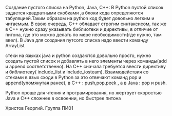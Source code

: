 Создание пустого списка на Python, Java, C++: В Python пустой список задается квадратными скобками ,а блоки кода определяются табуляцией.Таким образом на python код будет довольно легким и читаемым. В свою очередь, С++ обладает строгим синтаксисом, так же в С++ нужно сразу указывать библиотеки и директивы, в отличие от питона, где это можно делать по мере необходимости(где нужно, там ввел). В Java для создания путсого списка надо ввести команду ArrayList

стеки на языках java и python создаются довольно просто, нужно создать пустой список и добавлять в него элементы через команды(add и append соответственно). На С++ сначала требуется ввести директиву и библиотеку( include_list и include_iosteam). Взаимодействия со стеками в язых сходи в Python за это отвечают команд pop и append(упомянутая ранее), в С++ : push,pop,peek , а в Java  : pop  и push. 

Python проще для чтения и програмирования, но жертвует скоростью
Java и C++ сложнее в освоении, но быстрее питона 

Христов Георгий. Группа ПИ01

